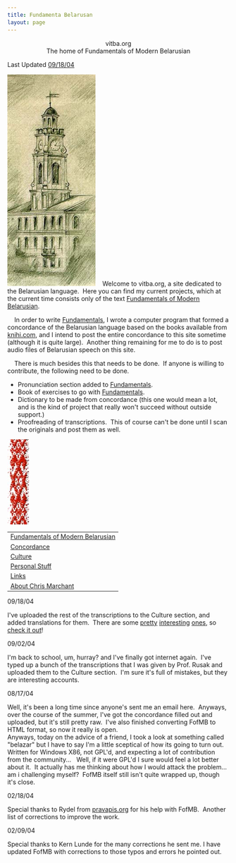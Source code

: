 ```yaml
---
title: Fundamenta Belarusan
layout: page
---
```



<div style="text-align: center;">

vitba.org  
<span class="small"><span class="small">The home of Fundamentals of
Modern Belarusian</span></span>  

</div>

  
  
Last Updated [09/18/04](#091804)  
  
  
![Ratusha](ratusha.jpg)    Welcome to vitba.org, a site dedicated to the
Belarusian language.  Here you can find my current projects, which at
the current time consists only of the text
[<span style="text-decoration: underline;">Fundamentals of Modern
Belarusian</span>](fofmb/fofmb.html).  
  
    In order to write
[<span style="text-decoration: underline;">Fundamentals</span>](fofmb/fofmb.html),
I wrote a computer program that formed a concordance of the Belarusian
language based on the books available from
[knihi.com](http://www.knihi.com/), and I intend to post the entire
concordance to this site sometime (although it is quite large).  Another
thing remaining for me to do is to post audio files of Belarusian speech
on this site.  
  
    There is much besides this that needs to be done.  If anyone is
willing to contribute, the following need to be done.  

  - Pronunciation section added to
    [<span style="text-decoration: underline;">Fundamentals</span>](fofmb/fofmb.html).
  - Book of exercises to go with
    [<span style="text-decoration: underline;">Fundamentals</span>](fofmb/fofmb.html).
  - Dictionary to be made from concordance (this one would mean a lot,
    and is the kind of project that really won't succeed without outside
    support.)
  - Proofreading of transcriptions.  This of course can't be done until
    I scan the originals and post them as well.  

![banner](banner.jpg) <span class="small"></span>
<span class="small"></span> <span class="small"></span>
<span class="small"></span>

<table>
<colgroup>
<col style="width: 100%" />
</colgroup>
<tbody>
<tr class="odd">
<td><a href="fofmb/fofmb.html">Fundamentals of Modern Belarusian</a><br />
</td>
</tr>
<tr class="even">
<td><a href="concordance/concordance.html">Concordance</a><br />
</td>
</tr>
<tr class="odd">
<td><a href="culture/culture.html"><span style="text-decoration: underline;">Culture</span></a><br />
</td>
</tr>
<tr class="even">
<td><a href="movies/thugggs.html"><span style="text-decoration: underline;">Personal Stuff</span></a><br />
</td>
</tr>
<tr class="odd">
<td><a href="links.html">Links</a><br />
</td>
</tr>
<tr class="even">
<td><a href="aboutthe/chris_marchant.html">About Chris Marchant<br />
</a></td>
</tr>
</tbody>
</table>

  
  
<span id="091804"></span>09/18/04  
  
I've uploaded the rest of the transcriptions to the Culture section, and
added translations for them.  There are some
[pretty](culture/transcriptions/dzyonnik_5_brygady/lyric_lyonya.html)
[interesting](culture/transcriptions/dzyonnik_5_brygady/text_4.html)
[ones](culture/transcriptions/dzyonnik_5_brygady/vyalikaya_vobryna_village.html),
so [check it
out](culture/transcriptions/dzyonnik_5_brygady/fifth_brigade.html)\!  
  
09/02/04  
  
I'm back to school, um, hurray? and I've finally got internet again. 
I've typed up a bunch of the transcriptions that I was given by Prof.
Rusak and uploaded them to the Culture section.  I'm sure it's full of
mistakes, but they are interesting accounts.  
  
  
08/17/04  
  
Well, it's been a long time since anyone's sent me an email here. 
Anyways, over the course of the summer, I've got the concordance filled
out and uploaded, but it's still pretty raw.  I've also finished
converting FofMB to HTML format, so now it really is open.  
Anyways, today on the advice of a friend, I took a look at something
called "belazar" but I have to say I'm a little sceptical of how its
going to turn out.  Written for Windows X86, not GPL'd, and expecting a
lot of contribution from the community...   Well, if it were GPL'd I
sure would feel a lot better about it.  It actually has me thinking
about how I would attack the problem...  am i challenging myself?  FofMB
itself still isn't quite wrapped up, though it's close.  
  
  
02/18/04  
  
Special thanks to Rydel from [pravapis.org](http://www.pravapis.org/)
for his help with FofMB.  Another list of corrections to improve the
work.  
  
  
02/09/04  
  
Special thanks to Kern Lunde for the many corrections he sent me. I have
updated FofMB with corrections to those typos and errors he pointed
out.
